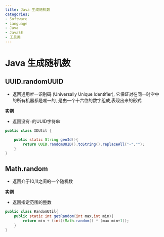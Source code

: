 ```yaml
---
title: Java 生成随机数
categories:
- Software
- Language
- Java
- JavaSE
- 工具类
---
```

# Java 生成随机数

## UUID.randomUUID

- 返回通用唯一识别码 (Universally Unique Identifier), 它保证对在同一时空中的所有机器都是唯一的, 是由一个十六位的数字组成,表现出来的形式

**实例**

- 返回没有`-`的UUID字符串

```java
public class IDUtil {

    public static String genId(){
        return UUID.randomUUID().toString().replaceAll("-","");
    }
}
```

## Math.random

- 返回介于[0,1)之间的一个随机数

**实例**

- 返回指定范围的整数

```java
public class RandomUtil{
    public static int getRandom(int max,int min){
        return min + (int)(Math.random() * (max-min+1));
    }
}
```

